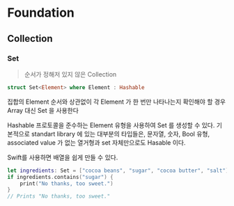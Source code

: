 # Foundation

## Collection 

### Set

> 순서가 정해저 있지 않은 Collection

```swift
struct Set<Element> where Element : Hashable
```

집합의 Element 순서와 상관없이 각 Element 가 한 번만 나타나는지 확인해야 할 경우 Array 대신 Set 을 사용한다

Hashable 프로토콜을 준수하는 Element 유형을 사용하여 Set 를 생성할 수 있다. 기본적으로 standart library 에 있는 대부분의 타입들은, 문자열, 숫자, Bool 유형, associated value 가 없는 열거형과 set 자체만으로도 Hasable 이다. 

Swift를 사용하면 배열을 쉽게 만들 수 있다.

```swift
let ingredients: Set = ["cocoa beans", "sugar", "cocoa butter", "salt"]
if ingredients.contains("sugar") {
    print("No thanks, too sweet.")
}
// Prints "No thanks, too sweet."
```